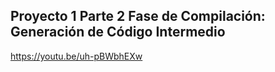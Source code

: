 ## Proyecto 1 Parte 2 Fase de Compilación: Generación de Código Intermedio

https://youtu.be/uh-pBWbhEXw
